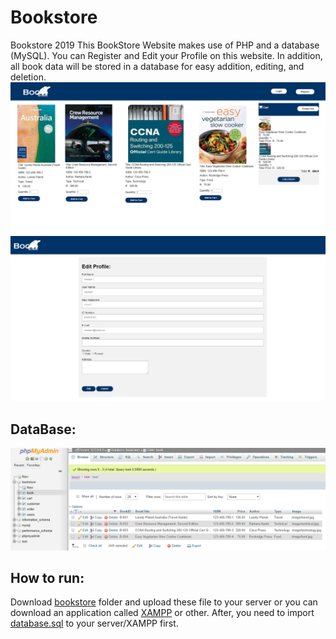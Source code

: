 # Bookstore
Bookstore
2019
This BookStore Website makes use of PHP and a database (MySQL). You can Register and Edit your Profile on this website. In addition, all book data will be stored in a database for easy addition, editing, and deletion.
<br>
![HomePage](/homepages.png)
![EditProfile](/editprofiles.png)

## DataBase:
![Database](/db.PNG)

## How to run:
Download [bookstore]((https://github.com/tsouloJHB/Bookstore.git)) folder and upload these file to your server or you can download an application called
[XAMPP](https://www.apachefriends.org/index.html) or other. After, you need to import [database.sql](https://github.com/tsouloJHB/Bookstore/blob/main/database.sql) to your server/XAMPP 
first.

